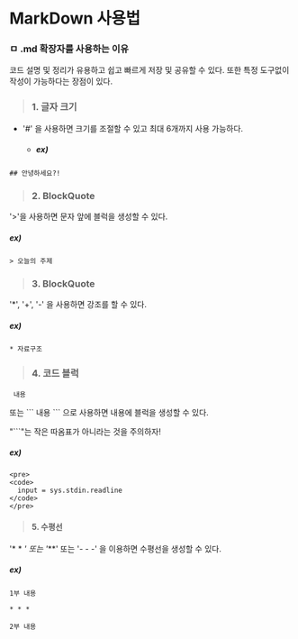 # MarkDown 사용법
### ㅁ .md 확장자를 사용하는 이유
코드 설명 및 정리가 유용하고 쉽고 빠르게 저장 및 공유할 수 있다.
또한 특정 도구없이 작성이 가능하다는 장점이 있다.
    
    
> ### 1. 글자 크기
* '#' 을 사용하면 크기를 조절할 수 있고 최대 6개까지 사용 가능하다.
    - ##### ex)
```
## 안녕하세요?!
```

> ### 2. BlockQuote
'>'을 사용하면 문자 앞에 블럭을 생성할 수 있다.
##### ex)
```
> 오늘의 주제
```

> ### 3. BlockQuote
'*', '+', '-' 을 사용하면 강조를 할 수 있다.
##### ex)
```
* 자료구조
```

> ### 4. 코드 블럭
<pre><code> 내용 </code></pre> 또는 ``` 내용 ``` 으로 사용하면 내용에 블럭을 생성할 수 있다.
"```"는 작은 따옴표가 아니라는 것을 주의하자!
##### ex)
```
<pre>
<code>
  input = sys.stdin.readline
</code>
</pre>
```

> #### 5. 수평선
'* * *' 또는 '***' 또는 '- - -' 을 이용하면 수평선을 생성할 수 있다.
##### ex)
```
1부 내용

* * *

2부 내용
```


